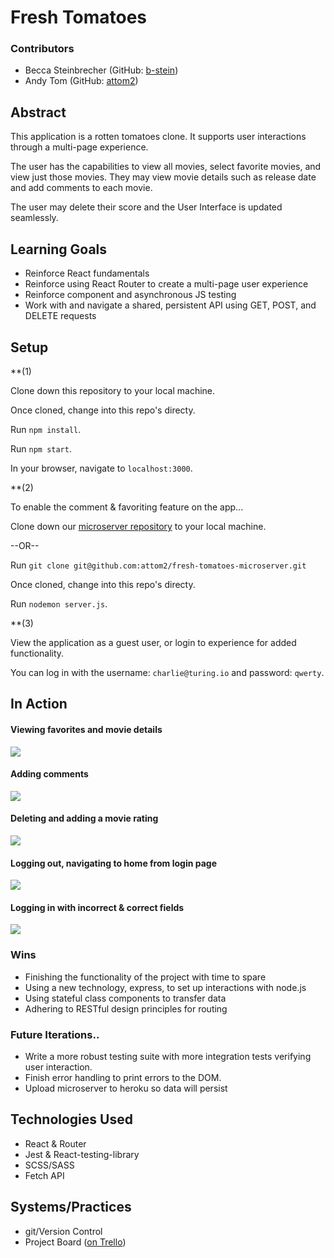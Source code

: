 # Fresh Tomatoes
### Contributors
- Becca Steinbrecher (GitHub: [b-stein](https://github.com/b-stein))
- Andy Tom (GitHub: [attom2](https://github.com/attom2))

## Abstract
This application is a rotten tomatoes clone. It supports user interactions through a multi-page experience.

The user has the capabilities to view all movies, select favorite movies, and view just those movies. They may view movie details such as release date and add comments to each movie.

The user may delete their score and the User Interface is updated seamlessly. 

## Learning Goals
- Reinforce React fundamentals
- Reinforce using React Router to create a multi-page user experience
- Reinforce component and asynchronous JS testing
- Work with and navigate a shared, persistent API using GET, POST, and DELETE requests

## Setup
**(1)

Clone down this repository to your local machine.

Once cloned, change into this repo's directy.

Run `npm install`.

Run `npm start`.

In your browser, navigate to `localhost:3000`.

**(2)

To enable the comment & favoriting feature on the app...

Clone down our [microserver repository](https://github.com/attom2/fresh-tomatoes-microserver) to your local machine.

--OR--

Run `git clone git@github.com:attom2/fresh-tomatoes-microserver.git`

Once cloned, change into this repo's directy.

Run `nodemon server.js`.

**(3)

View the application as a guest user, or login to experience for added functionality.

You can log in with the username: `charlie@turing.io` and password: `qwerty`.


## In Action

#### Viewing favorites and movie details
![](https://media.giphy.com/media/J3MgI9jbcc5bH9DuWr/giphy.gif)

#### Adding comments
![](https://media.giphy.com/media/PnnJn3Bq4RJlKkO2KI/giphy.gif)

#### Deleting and adding a movie rating
![](https://media.giphy.com/media/hrjgPy5yxUzPsNrO9i/giphy.gif)

#### Logging out, navigating to home from login page
![](https://media.giphy.com/media/lTdBWUuy3OBaDrOamM/giphy.gif)

#### Logging in with incorrect & correct fields
![](https://media.giphy.com/media/eiGo73mPT7cfRKWorx/giphy.gif)

### Wins
- Finishing the functionality of the project with time to spare
- Using a new technology, express, to set up interactions with node.js
- Using stateful class components to transfer data
- Adhering to RESTful design principles for routing

### Future Iterations..
- Write a more robust testing suite with more integration tests verifying user interaction.
- Finish error handling to print errors to the DOM.
- Upload microserver to heroku so data will persist 


## Technologies Used
- React & Router
- Jest & React-testing-library
- SCSS/SASS
- Fetch API

## Systems/Practices
- git/Version Control
- Project Board ([on Trello](https://trello.com/b/Wjx5Jq9x/rancid-tomatillos))
